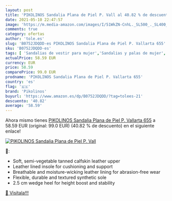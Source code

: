 ```yaml
---
layout: post
title: 'PIKOLINOS Sandalia Plana de Piel P. Vall al 40.82 % de descuento'
date: 2021-05-10 22:47:57
image: 'https://m.media-amazon.com/images/I/51WkZN-CnhL._SL500_._SL400_.jpg'
comments: true
category: ofertas
author: 'tole.es'
slug: 'B0752JDQDD-es PIKOLINOS Sandalia Plana de Piel P. Vallarta 655'
sku: 'B0752JDQDD-es'
tags: [ 'Sandalias de vestir para mujer','Sandalias y palas de mujer','Zapatos','Zapatos para mujer','Zapatos y complementos','pikolinos','sandalia', ]
actualPrice: 58.59 EUR
currency: EUR
price: 58.59
comparePrice: 99.0 EUR
prodname: 'PIKOLINOS Sandalia Plana de Piel P. Vallarta 655'
country: 'es'
flag: '🇪🇸'
brand: 'Pikolinos'
buyurl: 'https://www.amazon.es/dp/B0752JDQDD/?tag=tolees-21'
descuento: '40.82'
average: '58.59'
---
```


Ahora mismo tienes [PIKOLINOS Sandalia Plana de Piel P. Vallarta 655](https://www.amazon.es/dp/B0752JDQDD/?tag=tolees-21) a 58.59 EUR (original: 99.0 EUR) (40.82 %  de descuento) en el siguiente enlace!

[![PIKOLINOS Sandalia Plana de Piel P. Vall](https://m.media-amazon.com/images/I/51WkZN-CnhL._SL500_._SL400_.jpg)](https://www.amazon.es/dp/B0752JDQDD/?tag=tolees-21)

🔎:

- Soft, semi-vegetable tanned calfskin leather upper
- Leather lined insole for cushioning and support
- Breathable and moisture-wicking leather lining for abrasion-free wear
- Flexible, durable and textured synthetic sole
- 2.5 cm wedge heel for height boost and stability

[🛒 Visítala!!!](https://www.amazon.es/dp/B0752JDQDD/?tag=tolees-21)
